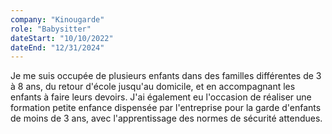 ```yaml
---
company: "Kinougarde"
role: "Babysitter"
dateStart: "10/10/2022"
dateEnd: "12/31/2024"
---
```


Je me suis occupée de plusieurs enfants dans des familles différentes de 3 à 8 ans, du retour d'école jusqu'au domicile, et en accompagnant les enfants à faire leurs devoirs. J'ai également eu l'occasion de réaliser une formation petite enfance dispensée par l'entreprise pour la garde d'enfants de moins de 3 ans, avec l'apprentissage des normes de sécurité attendues.